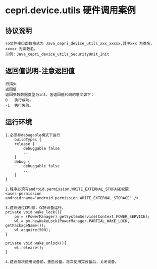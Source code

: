 # cepri.device.utils 硬件调用案例

## 协议说明

    so文件接口函数格式为 Java_cepri_device_utils_xxx_xxxxx,其中xxx 为类名，xxxxx 为函数名。
    示例：Java_cepri_device_utils_SecurityUnit_Init

## 返回值说明-注意返回值

	扫描头
	返回值
	返回参数数据类型为int，各返回值代码的意义如下：
	0	执行成功。
	-1	执行失败。

## 运行环境

	1.必须非debugable模式下运行
	    buildTypes {
        release {
            debuggable false
            ...
        }
        debug {
            debuggable false
            ...
        }
    }

	2.程序必须有android.permission.WRITE_EXTERNAL_STORAGE权限
	<uses-permission android:name="android.permission.WRITE_EXTERNAL_STORAGE" />

	3.建议通过CPU锁，保持设备运行。
	private void wake_lock(){
        pm = (PowerManager) getSystemService(Context.POWER_SERVICE);
        wl = pm.newWakeLock(PowerManager.PARTIAL_WAKE_LOCK, getPackageName());
        wl.acquire(500);
    }

    private void wake_unlock(){
        wl.release();
    }

	4.建议每次使用设备前，重启设备。每次使用完设备后，关闭设备。
